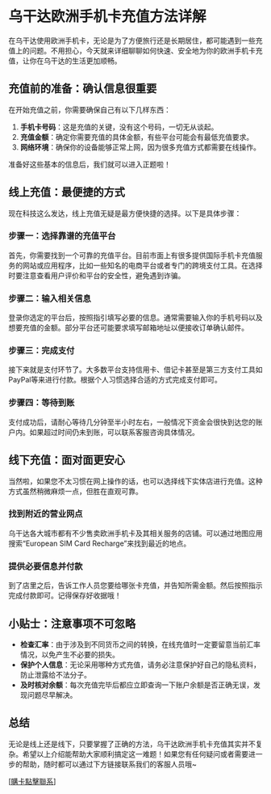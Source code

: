 # 乌干达欧洲手机卡充值方法详解

在乌干达使用欧洲手机卡，无论是为了方便旅行还是长期居住，都可能遇到一些充值上的问题。不用担心，今天就来详细聊聊如何快速、安全地为你的欧洲手机卡充值，让你在乌干达的生活更加顺畅。

## 充值前的准备：确认信息很重要

在开始充值之前，你需要确保自己有以下几样东西：
1. **手机卡号码**：这是充值的关键，没有这个号码，一切无从谈起。
2. **充值金额**：确定你需要充值的具体金额，有些平台可能会有最低充值要求。
3. **网络环境**：确保你的设备能够正常上网，因为很多充值方式都需要在线操作。

准备好这些基本的信息后，我们就可以进入正题啦！

## 线上充值：最便捷的方式

现在科技这么发达，线上充值无疑是最方便快捷的选择。以下是具体步骤：

### 步骤一：选择靠谱的充值平台

首先，你需要找到一个可靠的充值平台。目前市面上有很多提供国际手机卡充值服务的网站或应用程序，比如一些知名的电商平台或者专门的跨境支付工具。在选择时要注意查看用户评价和平台的安全性，避免遇到诈骗。

### 步骤二：输入相关信息

登录你选定的平台后，按照指引填写必要的信息。通常需要输入你的手机号码以及想要充值的金额。部分平台还可能要求填写邮箱地址以便接收订单确认邮件。

### 步骤三：完成支付

接下来就是支付环节了。大多数平台支持信用卡、借记卡甚至是第三方支付工具如PayPal等来进行付款。根据个人习惯选择合适的方式完成支付即可。

### 步骤四：等待到账

支付成功后，请耐心等待几分钟至半小时左右，一般情况下资金会很快到达您的账户内。如果超过时间仍未到账，可以联系客服咨询具体情况。

## 线下充值：面对面更安心

当然啦，如果您不太习惯在网上操作的话，也可以选择线下实体店进行充值。这种方式虽然稍微麻烦一点，但胜在直观可靠。

### 找到附近的营业网点

乌干达各大城市都有不少售卖欧洲手机卡及其相关服务的店铺。可以通过地图应用搜索“European SIM Card Recharge”来找到最近的地点。

### 提供必要信息并付款

到了店里之后，告诉工作人员您要给哪张卡充值，并告知所需金额。然后按照指示完成付款即可。记得保存好收据哦！

## 小贴士：注意事项不可忽略

- **检查汇率**：由于涉及到不同货币之间的转换，在线充值时一定要留意当前汇率情况，以免产生不必要的损失。
- **保护个人信息**：无论采用哪种方式充值，请务必注意保护好自己的隐私资料，防止泄露给不法分子。
- **及时核对余额**：每次充值完毕后都应立即查询一下账户余额是否正确无误，发现问题尽早解决。

## 总结

无论是线上还是线下，只要掌握了正确的方法，乌干达欧洲手机卡充值其实并不复杂。希望以上介绍能帮助大家顺利搞定这一难题！如果您有任何疑问或者需要进一步的帮助，随时都可以通过下方链接联系我们的客服人员哦~

[[購卡點擊聯系](https://t.me/s/esim1088)]